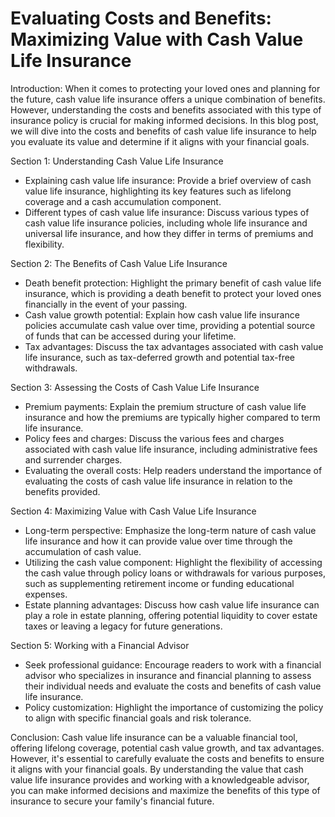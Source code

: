# Evaluating Costs and Benefits: Maximizing Value with Cash Value Life Insurance

Introduction:
When it comes to protecting your loved ones and planning for the future, cash value life insurance offers a unique combination of benefits. However, understanding the costs and benefits associated with this type of insurance policy is crucial for making informed decisions. In this blog post, we will dive into the costs and benefits of cash value life insurance to help you evaluate its value and determine if it aligns with your financial goals.

Section 1: Understanding Cash Value Life Insurance

- Explaining cash value life insurance: Provide a brief overview of cash value life insurance, highlighting its key features such as lifelong coverage and a cash accumulation component.
- Different types of cash value life insurance: Discuss various types of cash value life insurance policies, including whole life insurance and universal life insurance, and how they differ in terms of premiums and flexibility.

Section 2: The Benefits of Cash Value Life Insurance

- Death benefit protection: Highlight the primary benefit of cash value life insurance, which is providing a death benefit to protect your loved ones financially in the event of your passing.
- Cash value growth potential: Explain how cash value life insurance policies accumulate cash value over time, providing a potential source of funds that can be accessed during your lifetime.
- Tax advantages: Discuss the tax advantages associated with cash value life insurance, such as tax-deferred growth and potential tax-free withdrawals.

Section 3: Assessing the Costs of Cash Value Life Insurance

- Premium payments: Explain the premium structure of cash value life insurance and how the premiums are typically higher compared to term life insurance.
- Policy fees and charges: Discuss the various fees and charges associated with cash value life insurance, including administrative fees and surrender charges.
- Evaluating the overall costs: Help readers understand the importance of evaluating the costs of cash value life insurance in relation to the benefits provided.

Section 4: Maximizing Value with Cash Value Life Insurance

- Long-term perspective: Emphasize the long-term nature of cash value life insurance and how it can provide value over time through the accumulation of cash value.
- Utilizing the cash value component: Highlight the flexibility of accessing the cash value through policy loans or withdrawals for various purposes, such as supplementing retirement income or funding educational expenses.
- Estate planning advantages: Discuss how cash value life insurance can play a role in estate planning, offering potential liquidity to cover estate taxes or leaving a legacy for future generations.

Section 5: Working with a Financial Advisor

- Seek professional guidance: Encourage readers to work with a financial advisor who specializes in insurance and financial planning to assess their individual needs and evaluate the costs and benefits of cash value life insurance.
- Policy customization: Highlight the importance of customizing the policy to align with specific financial goals and risk tolerance.

Conclusion:
Cash value life insurance can be a valuable financial tool, offering lifelong coverage, potential cash value growth, and tax advantages. However, it's essential to carefully evaluate the costs and benefits to ensure it aligns with your financial goals. By understanding the value that cash value life insurance provides and working with a knowledgeable advisor, you can make informed decisions and maximize the benefits of this type of insurance to secure your family's financial future.